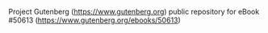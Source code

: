 Project Gutenberg (https://www.gutenberg.org) public repository for
eBook #50613 (https://www.gutenberg.org/ebooks/50613)
